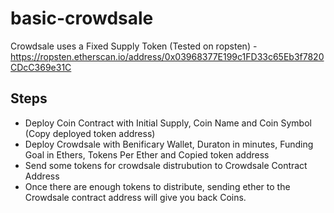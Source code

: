 # basic-crowdsale

Crowdsale uses a Fixed Supply Token (Tested on ropsten) - https://ropsten.etherscan.io/address/0x03968377E199c1FD33c65Eb3f7820CDcC369e31C

## Steps

- Deploy Coin Contract with Initial Supply, Coin Name and Coin Symbol (Copy deployed token address)
- Deploy Crowdsale with Benificary Wallet, Duraton in minutes, Funding Goal in Ethers, Tokens Per Ether and Copied token address
- Send some tokens for crowdsale distrubution to Crowdsale Contract Address
- Once there are enough tokens to distribute, sending ether to the Crowdsale contract address will give you back Coins.
